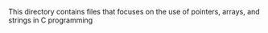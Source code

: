 This directory contains files that focuses on the use of pointers, arrays, and
strings in C programming

